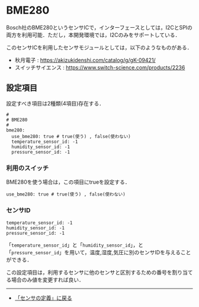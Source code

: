 # BME280

Bosch社のBME280というセンサICで，インターフェースとしては，I2CとSPIの両方を利用可能．ただし，本開発環境では，I2Cのみをサポートしている．

このセンサICを利用したセンサモジュールとしては，以下のようなものがある．

- 秋月電子 : https://akizukidenshi.com/catalog/g/gK-09421/
- スイッチサイエンス : https://www.switch-science.com/products/2236



## 設定項目
設定すべき項目は2種類(4項目)存在する．

```
#
# BME280
#
bme280:
  use_bme280: true # true(使う) , false(使わない)
  temperature_sensor_id: -1
  humidity_sensor_id: -1
  pressure_sensor_id: -1
```

### 利用のスイッチ
BME280を使う場合は，この項目にtrueを設定する．
```
use_bme280: true # true(使う) , false(使わない)
```


### センサID

```
temperature_sensor_id: -1
humidity_sensor_id: -1
pressure_sensor_id: -1
```


「```temperature_sensor_id```」と「```humidity_sensor_id```」，と「```pressure_sensor_id```」を用いて，温度,湿度,気圧に別のセンサIDを与えることができる．

この設定項目は，利用するセンサに他のセンサと区別するための番号を割り当てる場合のみ値を変更すれば良い．

***

- [「センサの定義」に戻る](../SensorDefinition.md)
